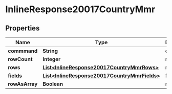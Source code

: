 
# InlineResponse20017CountryMmr

## Properties
Name | Type | Description | Notes
------------ | ------------- | ------------- | -------------
**commmand** | **String** | command |  [optional]
**rowCount** | **Integer** | rowCount |  [optional]
**rows** | [**List&lt;InlineResponse20017CountryMmrRows&gt;**](InlineResponse20017CountryMmrRows.md) | rows |  [optional]
**fields** | [**List&lt;InlineResponse20017CountryMmrFields&gt;**](InlineResponse20017CountryMmrFields.md) | fields |  [optional]
**rowAsArray** | **Boolean** | rowAsArray |  [optional]



